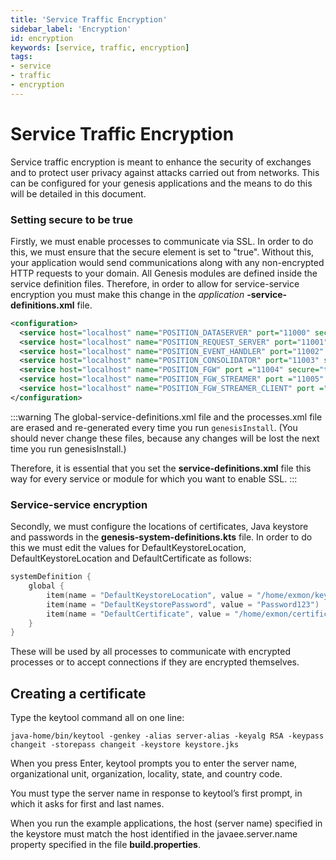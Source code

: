 ```yaml
---
title: 'Service Traffic Encryption'
sidebar_label: 'Encryption'
id: encryption
keywords: [service, traffic, encryption]
tags:
- service
- traffic
- encryption
---
```

# Service Traffic Encryption

Service traffic encryption is meant to enhance the security of exchanges and to protect user privacy against attacks carried out from networks. This can be configured for your genesis applications and the means to do this will be detailed in this document.

### Setting secure to be true

Firstly, we must enable processes to communicate via SSL. In order to do this, we must ensure that the secure element is set to "true". Without this, your application would send communications along with any non-encrypted HTTP requests to your domain.
All Genesis modules are defined inside the service definition files. Therefore, in order to allow for service-service encryption you must make this change in the _application_ **-service-definitions.xml** file.

```xml
<configuration>
  <service host="localhost" name="POSITION_DATASERVER" port="11000" secure="true"/>
  <service host="localhost" name="POSITION_REQUEST_SERVER" port="11001" secure="true"/>
  <service host="localhost" name="POSITION_EVENT_HANDLER" port="11002" secure="true"/>
  <service host="localhost" name="POSITION_CONSOLIDATOR" port="11003" secure="true"/>
  <service host="localhost" name="POSITION_FGW" port ="11004" secure="true"/>
  <service host="localhost" name="POSITION_FGW_STREAMER" port ="11005" secure="true"/>
  <service host="localhost" name="POSITION_FGW_STREAMER_CLIENT" port ="11006" secure="true"/>
</configuration>
```
:::warning
The global-service-definitions.xml file and the processes.xml file are erased and re-generated every time you run `genesisInstall`. (You should never change these files, because any changes will be lost the next time you run genesisInstall.)

Therefore, it is essential that you set the **service-definitions.xml** file this way for every service or module for which you want to enable SSL.
:::

### Service-service encryption

Secondly, we must configure the locations of certificates, Java keystore and passwords in the **genesis-system-definitions.kts** file. In order to do this we must edit the values for DefaultKeystoreLocation, DefaultKeystoreLocation and DefaultCertificate as follows:

```kotlin
systemDefinition {
    global {
        item(name = "DefaultKeystoreLocation", value = "/home/exmon/keystore.jks")
        item(name = "DefaultKeystorePassword", value = "Password123")
        item(name = "DefaultCertificate", value = "/home/exmon/certificate.crt")
    }
}
```

These will be used by all processes to communicate with encrypted processes or to accept connections if they are encrypted themselves.

## Creating a certificate

Type the keytool command all on one line:

`java-home/bin/keytool -genkey -alias server-alias -keyalg RSA -keypass changeit -storepass changeit -keystore keystore.jks`

When you press Enter, keytool prompts you to enter the server name, organizational unit, organization, locality, state, and country code.

You must type the server name in response to keytool’s first prompt, in which it asks for first and last names. 

When you run the example applications, the host (server name) specified in the keystore must match the host identified in the javaee.server.name property specified in the file **build.properties**.


